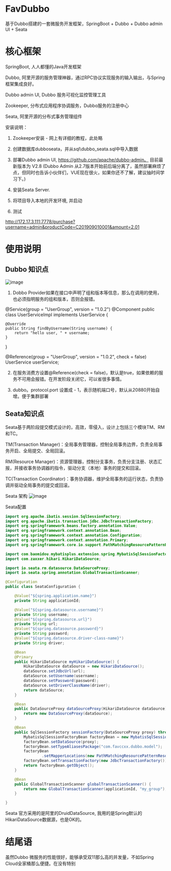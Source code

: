 # FavDubbo

基于Dubbo搭建的一套微服务开发框架，SpringBoot + Dubbo + Dubbo admin UI + Seata

# 核心框架
SpringBoot, 人人都懂的Java开发框架

Dubbo, 阿里开源的服务管理神器，通过RPC协议实现服务的输入输出，与Spring框架集成良好。

Dubbo admin UI, Dubbo 服务可视化监控管理工具

Zookeeper, 分布式应用程序协调服务，Dubbo服务的注册中心

Seata, 阿里开源的分布式事务管理组件


安装说明：

1. Zookeeper安装 - 网上有详细的教程，此处略

2. 创建数据库dubboseata，并从sql\dubbo_seata.sql中导入数据

3. 部署Dubbo admin UI, https://github.com/apache/dubbo-admin。  目前最新版本为 V2.8
(Dubbo Admin 从2.7版本开始前后端分离了，虽然部署麻烦了点，但同时也告诉小伙伴们，VUE现在很火，如果你还不了解，建议抽时间学习下。)

4. 安装Seata Server.

5. 将项目导入本地的开发环境, 并启动

6. 测试

http://172.17.3.111:7778/purchase?username=admin&productCode=C201909010001&amount=2.01

# 使用说明

## Dubbo 知识点

![image](https://github.com/favccxx/HelloDubbo/raw/master/images/dubbo.png)

1. Dobbo Provider如果在接口中声明了组和版本等信息，那么在调用的使用，也必须指明服务的组和版本，否则会报错。

@Service(group = "UserGroup", version = "1.0.2")
@Component
public class UserServiceImpl implements UserService {

	@Override
	public String findByUsername(String username) {
		return "hello user, " + username;
	}

}

@Reference(group = "UserGroup", version = "1.0.2", check = false)
UserService userService;


2. 在服务消费方设置@Reference(check = false)，默认是true，如果依赖的服务不可用会报错。在开发阶段关闭它，可以省很多事情。

3. dubbo。protocol.port 设置成 - 1，表示随机端口号，默认从20880开始自增。便于集群部署

## Seata知识点

Seata基于两阶段提交模式设计的，高效，零侵入，设计上包括三个模块TM、RM和TC。

TM(Transaction Manager)：全局事务管理器，控制全局事务边界，负责全局事务开启、全局提交、全局回滚。

RM(Resource Manager)：资源管理器，控制分支事务，负责分支注册、状态汇报，并接收事务协调器的指令，驱动分支（本地）事务的提交和回滚。

TC(Transaction Coordinator)：事务协调器，维护全局事务的运行状态，负责协调并驱动全局事务的提交或回滚。

Seata 架构
![image](https://github.com/favccxx/HelloDubbo/raw/master/images/Seata.png)

Seata配置
```java 
import org.apache.ibatis.session.SqlSessionFactory;
import org.apache.ibatis.transaction.jdbc.JdbcTransactionFactory;
import org.springframework.beans.factory.annotation.Value;
import org.springframework.context.annotation.Bean;
import org.springframework.context.annotation.Configuration;
import org.springframework.context.annotation.Primary;
import org.springframework.core.io.support.PathMatchingResourcePatternResolver;

import com.baomidou.mybatisplus.extension.spring.MybatisSqlSessionFactoryBean;
import com.zaxxer.hikari.HikariDataSource;

import io.seata.rm.datasource.DataSourceProxy;
import io.seata.spring.annotation.GlobalTransactionScanner;

@Configuration
public class SeataConfiguration {

	@Value("${spring.application.name}")
	private String applicationId;

	@Value("${spring.datasource.username}")
	private String username;
	@Value("${spring.datasource.url}")
	private String url;
	@Value("${spring.datasource.password}")
	private String password;
	@Value("${spring.datasource.driver-class-name}")
	private String driver;

	@Bean
	@Primary
	public HikariDataSource myHikariDataSource() {
		HikariDataSource dataSource = new HikariDataSource();
		dataSource.setJdbcUrl(url);
		dataSource.setUsername(username);
		dataSource.setPassword(password);
		dataSource.setDriverClassName(driver);
		return dataSource;
	}

	@Bean
	public DataSourceProxy dataSourceProxy(HikariDataSource dataSource) {
		return new DataSourceProxy(dataSource);
	}

	@Bean
	public SqlSessionFactory sessionFactory(DataSourceProxy proxy) throws Exception {
		MybatisSqlSessionFactoryBean factoryBean = new MybatisSqlSessionFactoryBean();
		factoryBean.setDataSource(proxy);
		factoryBean.setTypeAliasesPackage("com.favccxx.dubbo.model");
		factoryBean
				.setMapperLocations(new PathMatchingResourcePatternResolver().getResources("classpath*:/mapper/*.xml"));
		factoryBean.setTransactionFactory(new JdbcTransactionFactory());
		return factoryBean.getObject();
	}

	@Bean
	public GlobalTransactionScanner globalTransactionScanner() {
		return new GlobalTransactionScanner(applicationId, "my_group");
	}

}
```

Seata 官方采用的是阿里的DruidDataSource, 我用的是Spring默认的HikariDataSource数据源，也是OK的。

# 结尾语

虽然Dubbo 微服务的性能很好，能够承受双11那么高的并发量，不如Spring Cloud全家桶那么便捷。在没有特别




